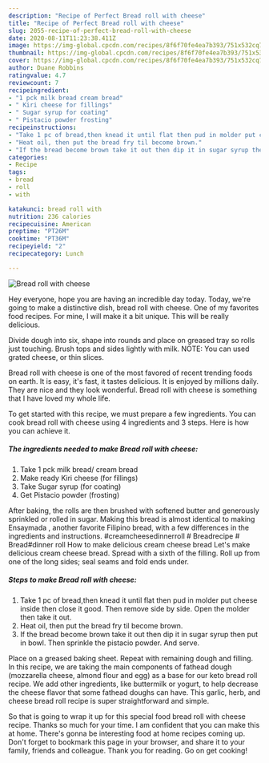 ```yaml
---
description: "Recipe of Perfect Bread roll with cheese"
title: "Recipe of Perfect Bread roll with cheese"
slug: 2055-recipe-of-perfect-bread-roll-with-cheese
date: 2020-08-11T11:23:38.411Z
image: https://img-global.cpcdn.com/recipes/8f6f70fe4ea7b393/751x532cq70/bread-roll-with-cheese-recipe-main-photo.jpg
thumbnail: https://img-global.cpcdn.com/recipes/8f6f70fe4ea7b393/751x532cq70/bread-roll-with-cheese-recipe-main-photo.jpg
cover: https://img-global.cpcdn.com/recipes/8f6f70fe4ea7b393/751x532cq70/bread-roll-with-cheese-recipe-main-photo.jpg
author: Duane Robbins
ratingvalue: 4.7
reviewcount: 7
recipeingredient:
- "1 pck milk bread cream bread"
- " Kiri cheese for fillings"
- " Sugar syrup for coating"
- " Pistacio powder frosting"
recipeinstructions:
- "Take 1 pc of bread,then knead it until flat then pud in molder put cheese inside then close it good. Then remove side by side. Open the molder then take it out."
- "Heat oil, then put the bread fry til become brown."
- "If the bread become brown take it out then dip it in sugar syrup then put in bowl. Then sprinkle the pistacio powder. And serve."
categories:
- Recipe
tags:
- bread
- roll
- with

katakunci: bread roll with 
nutrition: 236 calories
recipecuisine: American
preptime: "PT26M"
cooktime: "PT36M"
recipeyield: "2"
recipecategory: Lunch

---
```



![Bread roll with cheese](https://img-global.cpcdn.com/recipes/8f6f70fe4ea7b393/751x532cq70/bread-roll-with-cheese-recipe-main-photo.jpg)

Hey everyone, hope you are having an incredible day today. Today, we're going to make a distinctive dish, bread roll with cheese. One of my favorites food recipes. For mine, I will make it a bit unique. This will be really delicious.

Divide dough into six, shape into rounds and place on greased tray so rolls just touching. Brush tops and sides lightly with milk. NOTE: You can used grated cheese, or thin slices.

Bread roll with cheese is one of the most favored of recent trending foods on earth. It is easy, it's fast, it tastes delicious. It is enjoyed by millions daily. They are nice and they look wonderful. Bread roll with cheese is something that I have loved my whole life.


To get started with this recipe, we must prepare a few ingredients. You can cook bread roll with cheese using 4 ingredients and 3 steps. Here is how you can achieve it.

<!--inarticleads1-->

##### The ingredients needed to make Bread roll with cheese:

1. Take 1 pck milk bread/ cream bread
1. Make ready  Kiri cheese (for fillings)
1. Take  Sugar syrup (for coating)
1. Get  Pistacio powder (frosting)


After baking, the rolls are then brushed with softened butter and generously sprinkled or rolled in sugar. Making this bread is almost identical to making Ensaymada , another favorite Filipino bread, with a few differences in the ingredients and instructions. #creamcheesedinnerroll # Breadrecipe # Bread#dinner roll How to make delicious cream cheese bread Let&#39;s make delicious cream cheese bread. Spread with a sixth of the filling. Roll up from one of the long sides; seal seams and fold ends under. 

<!--inarticleads2-->

##### Steps to make Bread roll with cheese:

1. Take 1 pc of bread,then knead it until flat then pud in molder put cheese inside then close it good. Then remove side by side. Open the molder then take it out.
1. Heat oil, then put the bread fry til become brown.
1. If the bread become brown take it out then dip it in sugar syrup then put in bowl. Then sprinkle the pistacio powder. And serve.


Place on a greased baking sheet. Repeat with remaining dough and filling. In this recipe, we are taking the main components of fathead dough (mozzarella cheese, almond flour and egg) as a base for our keto bread roll recipe. We add other ingredients, like buttermilk or yogurt, to help decrease the cheese flavor that some fathead doughs can have. This garlic, herb, and cheese bread roll recipe is super straightforward and simple. 

So that is going to wrap it up for this special food bread roll with cheese recipe. Thanks so much for your time. I am confident that you can make this at home. There's gonna be interesting food at home recipes coming up. Don't forget to bookmark this page in your browser, and share it to your family, friends and colleague. Thank you for reading. Go on get cooking!
